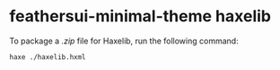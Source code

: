 # feathersui-minimal-theme haxelib

To package a _.zip_ file for Haxelib, run the following command:

```sh
haxe ./haxelib.hxml
```
